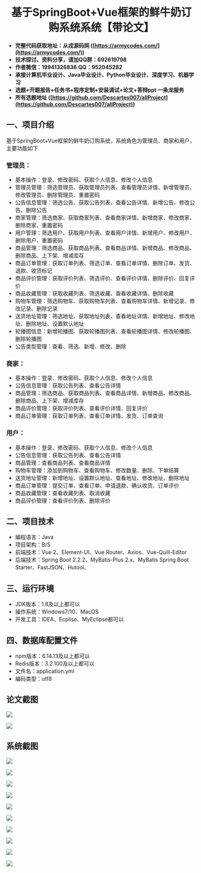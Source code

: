 ﻿<h1 align="center">基于SpringBoot+Vue框架的鲜牛奶订购系统系统【带论文】</h1></p>

- <b>完整代码获取地址：从戎源码网 ([https://armycodes.com/](https://armycodes.com/))</b>
- <b>技术探讨、资料分享，请加QQ群：692619798</b>
- <b>作者微信：19941326836  QQ：952045282</b>
- <b>承接计算机毕业设计、Java毕业设计、Python毕业设计、深度学习、机器学习</b>
- <b>选题+开题报告+任务书+程序定制+安装调试+论文+答辩ppt 一条龙服务</b>
- <b>所有选题地址 ([https://github.com/Descartes007/allProject](https://github.com/Descartes007/allProject)) </b>

## 一、项目介绍

基于SpringBoot+Vue框架的鲜牛奶订购系统，系统角色为管理员、商家和用户，主要功能如下
### 管理员：
- 基本操作：登录、修改密码、获取个人信息、修改个人信息
- 管理员管理：筛选管理员、获取管理员列表、查看管理员详情、新增管理员、修改管理员、删除管理员、重置密码
- 公告信息管理：筛选公告、获取公告列表、查看公告详情、新增公告、修改公告、删除公告
- 商家管理：筛选商家、获取商家列表、查看商家详情、新增商家、修改商家、删除商家、重置密码
- 用户管理：筛选用户、获取用户列表、查看用户详情、新增用户、修改用户、删除用户、重置密码
- 商品管理：筛选商品、获取商品列表、查看商品详情、新增商品、修改商品、删除商品、上下架、增减库存
- 商品订单管理：获取订单列表、筛选订单、查看订单详情、删除订单、发货、退款、收货标记
- 商品评价管理：获取评价列表、筛选评价、查看评价详情、删除评价、回复评价
- 商品收藏管理：获取收藏列表、筛选收藏、查看收藏详情、删除收藏
- 购物车管理：筛选购物车、获取购物车列表、查看购物车详情、新增记录、修改记录、删除记录
- 送货地址管理：筛选地址、获取地址列表、查看地址详情、新增地址、修改地址、删除地址、设置默认地址
- 轮播图信息：新增轮播图、获取轮播图列表、查看轮播图详情、修改轮播图、删除轮播图
- 公告类型管理：查看、筛选、新增、修改、删除
### 商家：
- 基本操作：登录、修改密码、获取个人信息、修改个人信息
- 公告信息管理：获取公告列表、查看公告详情
- 商品管理：筛选商品、获取商品列表、查看商品详情、新增商品、修改商品、删除商品、上下架、增减库存
- 商品评价管理：获取评价列表、查看评价详情、回复评价
- 商品订单管理：获取订单列表、查看订单详情、发货、订单查询
### 用户：
- 基本操作：登录、修改密码、获取个人信息、修改个人信息
- 公告信息管理：获取公告列表、查看公告详情
- 商品管理：查看商品列表、查看商品详情
- 购物车管理：添加到购物车、查看购物车、修改数量、删除、下单结算
- 送货地址管理：新增地址、设置默认地址、查看地址、修改地址、删除地址
- 商品订单管理：提交订单、查看订单、申请退款、确认收货、订单评价
- 商品收藏管理：查看收藏列表、取消收藏
- 商品评价管理：查看评价列表、删除评价

## 二、项目技术

- 编程语言：Java
- 项目架构：B/S
- 前端技术：Vue 2、Element-UI、Vue Router、Axios、Vue-Quill-Editor
- 后端技术：Spring Boot 2.2.2、MyBatis-Plus 2.x、MyBatis Spring Boot Starter、FastJSON、Hutool、


## 三、运行环境

- JDK版本：1.8及以上都可以
- 操作系统：Windows7/10、MacOS
- 开发工具：IDEA、Ecplise、MyEclipse都可以

## 四、数据库配置文件

- npm版本：6.14.13及以上都可以
- Redis版本：3.2.100及以上都可以
- 文件名：application.yml
- 编码类型：utf8

## 论文截图

![](screenshot/1.png)

![](screenshot/2.png)

## 系统截图

![](screenshot/3.png)

![](screenshot/4.png)

![](screenshot/5.png)

![](screenshot/6.png)

![](screenshot/7.png)

![](screenshot/8.png)

![](screenshot/9.png)

![](screenshot/10.png)

![](screenshot/11.png)

![](screenshot/12.png)
